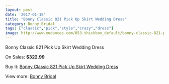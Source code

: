 ```yaml
---
layout: post
date: '2017-01-18'
title: "Bonny Classic 821 Pick Up Skirt Wedding Dress"
category: Bonny Bridal
tags: ["classic","pick","style","crazy","dress"]
image: http://www.eudances.com/853-thickbox_default/bonny-classic-821-pick-up-skirt-wedding-dress.jpg
---
```

Bonny Classic 821 Pick Up Skirt Wedding Dress

On Sales: **$322.99**
<a href="https://www.eudances.com/en/bonny-bridal/292-bonny-classic-821-pick-up-skirt-wedding-dress.html"><amp-img layout="responsive" width="600" height="600" src="//www.eudances.com/853-thickbox_default/bonny-classic-821-pick-up-skirt-wedding-dress.jpg" alt="Bonny Classic 821 Pick Up Skirt Wedding Dress 0" /></a>

Buy it: [Bonny Classic 821 Pick Up Skirt Wedding Dress](https://www.eudances.com/en/bonny-bridal/292-bonny-classic-821-pick-up-skirt-wedding-dress.html "Bonny Classic 821 Pick Up Skirt Wedding Dress")

View more: [Bonny Bridal](https://www.eudances.com/en/3-bonny-bridal "Bonny Bridal")